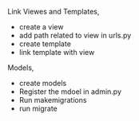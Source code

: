Link Viewes and Templates,
* create a view 
* add path related to view in urls.py
* create template
* link template with view

Models,
* create models
* Register the mdoel in admin.py
* Run makemigrations
* run migrate

